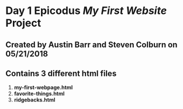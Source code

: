 # Day 1 Epicodus _My First Website_ Project
## Created by **Austin Barr** and **Steven Colburn** on 05/21/2018
## Contains 3 different html files
1. **my-first-webpage.html**
2. **favorite-things.html**
3. **ridgebacks.html**
